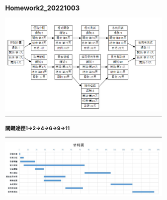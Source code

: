 ## Homework2_20221003

![pert](pert.png "pert")

---
### 關鍵途徑1->2->4->6->9->11
---

![gantt](gantt.JPG "gantt")
